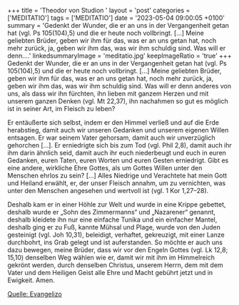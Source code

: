 +++
title = 'Theodor von Studion  '
layout = 'post'
categories = ['MEDITATIO']
tags = ['MEDITATIO']
date = '2023-05-04 09:00:05 +0100'
summary = 'Gedenkt der Wunder, die er an uns in der Vergangenheit getan hat (vgl. Ps 105(104),5) und die er heute noch vollbringt. […] Meine geliebten Brüder, geben wir ihm für das, was er an uns getan hat, noch mehr zurück, ja, geben wir ihm das, was wir ihm schuldig sind. Was will er denn....'
linkedsummaryImage = 'meditatio.jpg'
keepImageRatio = 'true'
+++
Gedenkt der Wunder, die er an uns in der Vergangenheit getan hat (vgl. Ps 105(104),5) und die er heute noch vollbringt. […] Meine geliebten Brüder, geben wir ihm für das, was er an uns getan hat, noch mehr zurück, ja, geben wir ihm das, was wir ihm schuldig sind. Was will er denn anderes von uns, als dass wir ihn fürchten, ihn lieben mit ganzem Herzen und mit unserem ganzen Denken (vgl.<!--more--> Mt 22,37), ihn nachahmen so gut es möglich ist in seiner Art, im Fleisch zu leben?

Er entäußerte sich selbst, indem er den Himmel verließ und auf die Erde herabstieg, damit auch wir unseren Gedanken und unserem eigenen Willen entsagen. Er war seinem Vater gehorsam, damit auch wir unverzüglich gehorchen […].  Er erniedrigte sich bis zum Tod (vgl. Phil 2,8), damit auch ihr ihm darin ähnlich seid, damit auch ihr euch niederbeugt und euch in euren Gedanken, euren Taten, euren Worten und euren Gesten erniedrigt. Gibt es eine andere, wirkliche Ehre Gottes, als um Gottes Willen unter den Menschen ehrlos zu sein? […] Alles Niedrige und Verachtete hat mein Gott und Heiland erwählt, er, der unser Fleisch annahm, um zu vernichten, was unter den Menschen angesehen und wertvoll ist (vgl. 1 Kor 1,27–28).

Deshalb kam er in einer Höhle zur Welt und wurde in eine Krippe gebettet, deshalb wurde er „Sohn des Zimmermanns“ und „Nazarener“ genannt, deshalb kleidete ihn nur eine einfache Tunika und ein einfacher Mantel, deshalb ging er zu Fuß, kannte Mühsal und Plage, wurde von den Juden gesteinigt (vgl. Joh 10,31), beleidigt, verhaftet, gekreuzigt, mit einer Lanze durchbohrt, ins Grab gelegt und ist auferstanden. So möchte er auch uns dazu bewegen, meine Brüder, dass wir vor den Engeln Gottes (vgl. Lk 12,8; 15,10) denselben Weg wählen wie er, damit wir mit ihm im Himmelreich gekrönt werden, durch denselben Christus, unserem Herrn, dem mit dem Vater und dem Heiligen Geist alle Ehre und Macht gebührt jetzt und in Ewigkeit. Amen.



[Quelle: Evangelizo](https://evangeliumtagfuertag.org/DE/gospel)
